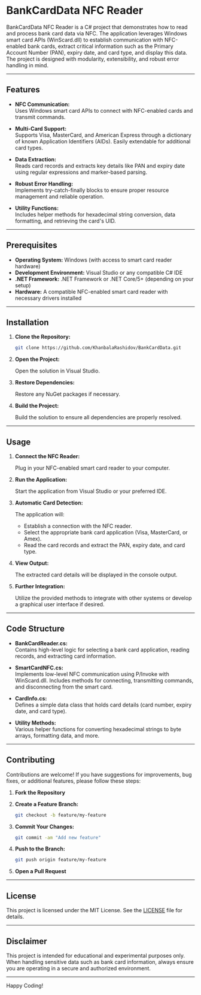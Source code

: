 # BankCardData NFC Reader

BankCardData NFC Reader is a C# project that demonstrates how to read and process bank card data via NFC. The application leverages Windows smart card APIs (WinScard.dll) to establish communication with NFC-enabled bank cards, extract critical information such as the Primary Account Number (PAN), expiry date, and card type, and display this data. The project is designed with modularity, extensibility, and robust error handling in mind.

---

## Features

- **NFC Communication:**  
  Uses Windows smart card APIs to connect with NFC-enabled cards and transmit commands.

- **Multi-Card Support:**  
  Supports Visa, MasterCard, and American Express through a dictionary of known Application Identifiers (AIDs). Easily extendable for additional card types.

- **Data Extraction:**  
  Reads card records and extracts key details like PAN and expiry date using regular expressions and marker-based parsing.

- **Robust Error Handling:**  
  Implements try-catch-finally blocks to ensure proper resource management and reliable operation.

- **Utility Functions:**  
  Includes helper methods for hexadecimal string conversion, data formatting, and retrieving the card's UID.

---

## Prerequisites

- **Operating System:** Windows (with access to smart card reader hardware)
- **Development Environment:** Visual Studio or any compatible C# IDE
- **.NET Framework:** .NET Framework or .NET Core/5+ (depending on your setup)
- **Hardware:** A compatible NFC-enabled smart card reader with necessary drivers installed

---

## Installation

1. **Clone the Repository:**

   ```bash
   git clone https://github.com/KhanbalaRashidov/BankCardData.git
   ```

2. **Open the Project:**
   
   Open the solution in Visual Studio.

3. **Restore Dependencies:**

   Restore any NuGet packages if necessary.

4. **Build the Project:**

   Build the solution to ensure all dependencies are properly resolved.

---

## Usage

1. **Connect the NFC Reader:**

   Plug in your NFC-enabled smart card reader to your computer.

2. **Run the Application:**

   Start the application from Visual Studio or your preferred IDE.

3. **Automatic Card Detection:**

   The application will:
   - Establish a connection with the NFC reader.
   - Select the appropriate bank card application (Visa, MasterCard, or Amex).
   - Read the card records and extract the PAN, expiry date, and card type.

4. **View Output:**

   The extracted card details will be displayed in the console output.

5. **Further Integration:**

   Utilize the provided methods to integrate with other systems or develop a graphical user interface if desired.

---

## Code Structure

- **BankCardReader.cs:**  
  Contains high-level logic for selecting a bank card application, reading records, and extracting card information.

- **SmartCardNFC.cs:**  
  Implements low-level NFC communication using P/Invoke with WinScard.dll. Includes methods for connecting, transmitting commands, and disconnecting from the smart card.

- **CardInfo.cs:**  
  Defines a simple data class that holds card details (card number, expiry date, and card type).

- **Utility Methods:**  
  Various helper functions for converting hexadecimal strings to byte arrays, formatting data, and more.

---

## Contributing

Contributions are welcome! If you have suggestions for improvements, bug fixes, or additional features, please follow these steps:

1. **Fork the Repository**
2. **Create a Feature Branch:**

   ```bash
   git checkout -b feature/my-feature
   ```

3. **Commit Your Changes:**

   ```bash
   git commit -am "Add new feature"
   ```

4. **Push to the Branch:**

   ```bash
   git push origin feature/my-feature
   ```

5. **Open a Pull Request**

---

## License

This project is licensed under the MIT License. See the [LICENSE](LICENSE) file for details.

---

## Disclaimer

This project is intended for educational and experimental purposes only. When handling sensitive data such as bank card information, always ensure you are operating in a secure and authorized environment.

---

Happy Coding!
